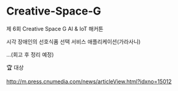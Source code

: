 # Creative-Space-G
제 6회 Creative Space G AI &amp; IoT 해커톤

시각 장애인의 선호식품 선택 서비스 애플리케이션(가라사니)

...(회고 후 정리 예정)

🏆 대상

http://m.press.cnumedia.com/news/articleView.html?idxno=15012
